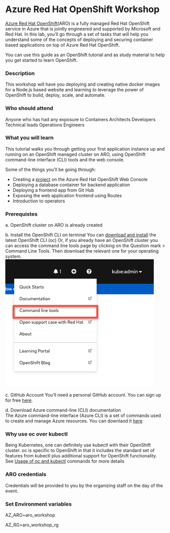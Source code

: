 # Azure Red Hat OpenShift Workshop

[Azure Red Hat OpenShift](https://azure.microsoft.com/en-us/products/openshift/?wt.mc_id=aroworkshop#overview)(ARO) is a fully managed Red Hat OpenShift service in Azure that is jointly engineered and supported by Microsoft and Red Hat. In this lab, you’ll go through a set of tasks that will help you understand some of the concepts of deploying and securing container based applications on top of Azure Red Hat OpenShift.

You can use this guide as an OpenShift tutorial and as study material to help you get started to learn OpenShift.

### Description
This workshop will have you deploying and creating native docker images for a Node.js based website and learning to leverage the power of OpenShift to build, deploy, scale, and automate.

### Who should attend
Anyone who has had any exposure to Containers
Architects
Developers
Technical leads
Operations Engineers

### What you will learn
This tutorial walks you through getting your first application instance up and running on an OpenShift managed cluster on ARO, using OpenShift command-line interface (CLI) tools and the web console.

Some of the things you’ll be going through:

- Creating a [project](https://docs.openshift.com/container-platform/4.11/applications/projects/working-with-projects.html) on the Azure Red Hat OpenShift Web Console
- Deploying a database container for backend application
- Deploying a frontend app from Git Hub
- Exposing the web application frontend using Routes
- Introduction to operators

### Prerequistes
a. OpenShift cluster on ARO is already created

b. Install the OpenShift CLI on terminal
   You can [download and install](https://docs.openshift.com/container-platform/4.10/cli_reference/openshift_cli/getting-started-cli.html#installing-openshift-cli) the latest OpenShift CLI (oc)
    Or, 
   if you already have an OpenShift cluster you can access the command line tools page by clicking on the Question mark > Command Line Tools. Then download the relevant one for your operating system.
![OpenShift CLI](/Images/Prereq-ocli.png)

c. GitHub Account
   You’ll need a personal GitHub account. You can sign up for free [here](https://github.com/). 

d. Download Azure command-line (CLI) documentation   
   The Azure command-line interface (Azure CLI) is a set of commands used to create and manage Azure resources. You can downlaod it [here](https://learn.microsoft.com/en-us/cli/azure/)

### Why use oc over kubectl
Being Kubernetes, one can definitely use kubectl with their OpenShift cluster. oc is specific to OpenShift in that it includes the standard set of features from kubectl plus additional support for OpenShift functionality. See [Usage of oc and kubectl](https://docs.openshift.com/container-platform/4.11/cli_reference/openshift_cli/usage-oc-kubectl.html) commands for more details

### ARO credentials 
Credentials will be provided to you by the organizing staff on the day of the event.

### Set Environment variables
AZ_ARO=aro_workshop
 
AZ_RG=aro_workshop_rg

